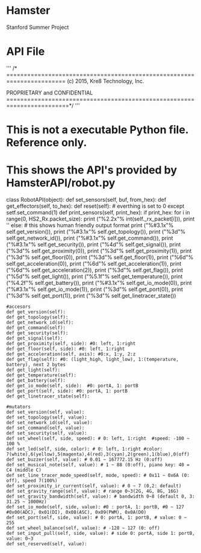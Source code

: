 # Hamster
Stanford Summer Project

# API File
'''
/* =======================================================================
   (c) 2015, Kre8 Technology, Inc.

   PROPRIETARY and CONFIDENTIAL
   ========================================================================*/
'''

# This is not a executable Python file. Reference only.
# This shows the API's provided by HamsterAPI/robot.py

class RobotAPI(object):
    def set_sensors(self, buf, from_hex):
    def get_effectors(self, to_hex):
    def reset(self): # everthing is set to 0 except setf.set_command(1)
    def print_sensors(self, print_hex):
        if print_hex:
            for i in range(0, HS2_Rx.packet_size):
                print ("%2.2x"% int(self._rx_packet[i])),
            print ''
        else: # this shows human friendly output format
            print ("%#3.1x"% self.get_version()),
            print ("%#3.1x"% self.get_topology()),
            print ("%3d"% self.get_network_id()),
            print ("%#3.1x"% self.get_command()),
            print ("%#3.1x"% self.get_security()),
            print ("%4d"% self.get_signal()),
            print ("%3d"% self.get_proximity(0)),
            print ("%3d"% self.get_proximity(1)),
            print ("%3d"% self.get_floor(0)),
            print ("%3d"% self.get_floor(1)),
            print ("%6d"% self.get_acceleration(0)),
            print ("%6d"% self.get_acceleration(1)),
            print ("%6d"% self.get_acceleration(2)),
            print ("%3d"% self.get_flag()),
            print ("%5d"% self.get_light()),
            print ("%5.1f"% self.get_temperature()),
            print ("%4.2f"% self.get_battery()),
            print ("%#3.1x"% self.get_io_mode(0)),
            print ("%#3.1x"% self.get_io_mode(1)),
            print ("%3d"% self.get_port(0)),
            print ("%3d"% self.get_port(1)),
            print ("%3d"% self.get_linetracer_state())

    #accesors
    def get_version(self):
    def get_topology(self):
    def get_network_id(self):
    def get_command(self):
    def get_security(self):
    def get_signal(self):
    def get_proximity(self, side): #0: left, 1:right
    def get_floor(self, side): #0: left, 1:right
    def get_acceleration(self, axis): #0:x, 1:y, 2:z
    def get_flag(self): #0: (light_high, light_low), 1:(temperature, battery), next 2 bytes
    def get_light(self):
    def get_temperature(self):
    def get_battery(self):
    def get_io_mode(self, side):  #0: portA, 1: portB
    def get_port(self, side): #0: portA, 1: portB
    def get_linetracer_state(self):

    #mutators
    def set_version(self, value):
    def set_topology(self, value):
    def set_network_id(self, value):
    def set_command(self, value):
    def set_security(self, value):
    def set_wheel(self, side, speed): # 0: left, 1:right  #speed: -100 ~ 100 %
    def set_led(self, side, color): # 0: left, 1:right #color: 7(white),6(yellow),5(magenta),4(red),3(cyan),2(green),1(blue),0(off)
    def set_buzzer(self, value): # 0.01 ~ 167772.15 Hz (0:off)
    def set_musical_note(self, value): # 1 ~ 88 (0:off), piano key: 40 = C4 (middle C)
    def set_line_tracer_mode_speed(self, mode, speed): # 0x11 ~ 0x6A (0: off), speed 7(100%)
    def set_proximity_ir_current(self, value): # 0 ~ 7 (0,2: default)
    def set_gravity_range(self, value): # range 0~3(2G, 4G, 8G, 16G)
    def set_gravity_bandwidth(self, value): # bandwidth 0~8 (default 0, 3: 31.25 ~ 1000Hz) 
    def set_io_mode(self, side, value): #0 : portA, 1: portB, #0 ~ 127 #0x00(ADC), 0x01(DI), 0x08(ASC), 0x09(PWM), 0x0A(DO)
    def set_port(self, side, value): # 0: portA, 1: portB, # value: 0 ~ 255
    def set_wheel_balance(self, value): # -128 ~ 127 (0: off)
    def set_input_pull(self, side, value): # side 0: portA, side 1: portB, value: 0~3
    def set_reserved(self, value):
